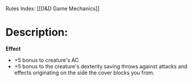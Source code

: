 Rules Index: [[D&D Game Mechanics]]
# Description:
**Effect**
-  +5 bonus to creature's AC
-  +5 bonus to the creature's dexterity saving throws against attacks and effects originating on the side the cover blocks you from.